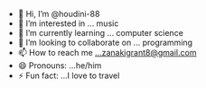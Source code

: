 - 👋 Hi, I’m @houdini-88
- 👀 I’m interested in ... music
- 🌱 I’m currently learning ... computer science 
- 💞️ I’m looking to collaborate on ... programming 
- 📫 How to reach me ...zanakigrant8@gmail.com
- 😄 Pronouns: ...he/him 
- ⚡ Fun fact: ...I love to travel 

<!---
houdini-88/houdini-88 is a ✨ special ✨ repository because its `README.md` (this file) appears on your GitHub profile.
You can click the Preview link to take a look at your changes.
--->
